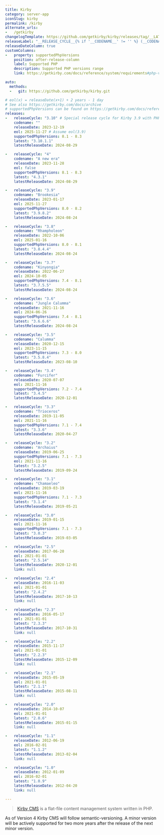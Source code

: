 ```yaml
---
title: Kirby
category: server-app
iconSlug: kirby
permalink: /kirby
alternate_urls:
-   /getkirby
changelogTemplate: https://github.com/getkirby/kirby/releases/tag/__LATEST__
releaseLabel: "__RELEASE_CYCLE__{% if '__CODENAME__' != '' %} (__CODENAME__){% endif %}"
releaseDateColumn: true
customColumns:
-   property: supportedPhpVersions
    position: after-release-column
    label: Supported PHP
    description: Supported PHP versions range
    link: https://getkirby.com/docs/reference/system/requirements#php-version-support-history

auto:
  methods:
  -   git: https://github.com/getkirby/kirby.git

# eol(x) = releaseDate(x+1) + 2 years - 1 day
# See also https://getkirby.com/docs/archive
# supportedPhpVersions can be found on https://getkirby.com/docs/reference/system/requirements#php-version-support-history.
releases:
-   releaseCycle: "3.10" # Special release cycle for Kirby 3.9 with PHP 8.3
    codename: ""
    releaseDate: 2023-12-19
    eol: 2025-11-27 # Assume eol(3.9)
    supportedPhpVersions: 8.1 - 8.3
    latest: "3.10.1.1"
    latestReleaseDate: 2024-08-29

-   releaseCycle: "4"
    codename: "A new era"
    releaseDate: 2023-11-28
    eol: false
    supportedPhpVersions: 8.1 - 8.3
    latest: "4.3.1"
    latestReleaseDate: 2024-08-29

-   releaseCycle: "3.9"
    codename: "Brookesia"
    releaseDate: 2023-01-17
    eol: 2025-11-27
    supportedPhpVersions: 8.0 - 8.2
    latest: "3.9.8.2"
    latestReleaseDate: 2024-08-24

-   releaseCycle: "3.8"
    codename: "Rhampholeon"
    releaseDate: 2022-10-06
    eol: 2025-01-16
    supportedPhpVersions: 8.0 - 8.1
    latest: "3.8.4.4"
    latestReleaseDate: 2024-08-24

-   releaseCycle: "3.7"
    codename: "Kinyongia"
    releaseDate: 2022-06-27
    eol: 2024-10-05
    supportedPhpVersions: 7.4 - 8.1
    latest: "3.7.5.5"
    latestReleaseDate: 2024-08-24

-   releaseCycle: "3.6"
    codename: "Jungle Calumma"
    releaseDate: 2021-11-16
    eol: 2024-06-26
    supportedPhpVersions: 7.4 - 8.1
    latest: "3.6.6.6"
    latestReleaseDate: 2024-08-24

-   releaseCycle: "3.5"
    codename: "Calumma"
    releaseDate: 2020-12-15
    eol: 2023-11-15
    supportedPhpVersions: 7.3 - 8.0
    latest: "3.5.8.4"
    latestReleaseDate: 2023-08-10

-   releaseCycle: "3.4"
    codename: "Furcifer"
    releaseDate: 2020-07-07
    eol: 2021-11-16
    supportedPhpVersions: 7.2 - 7.4
    latest: "3.4.5"
    latestReleaseDate: 2020-12-01

-   releaseCycle: "3.3"
    codename: "Trioceros"
    releaseDate: 2019-11-05
    eol: 2021-11-16
    supportedPhpVersions: 7.1 - 7.4
    latest: "3.3.6"
    latestReleaseDate: 2020-04-27

-   releaseCycle: "3.2"
    codename: "Archaius"
    releaseDate: 2019-06-25
    supportedPhpVersions: 7.1 - 7.3
    eol: 2021-11-16
    latest: "3.2.5"
    latestReleaseDate: 2019-09-24

-   releaseCycle: "3.1"
    codename: "Chamaeleo"
    releaseDate: 2019-03-19
    eol: 2021-11-16
    supportedPhpVersions: 7.1 - 7.3
    latest: "3.1.4"
    latestReleaseDate: 2019-05-21

-   releaseCycle: "3.0"
    releaseDate: 2019-01-15
    eol: 2021-11-16
    supportedPhpVersions: 7.1 - 7.3
    latest: "3.0.3"
    latestReleaseDate: 2019-03-05

-   releaseCycle: "2.5"
    releaseDate: 2017-06-20
    eol: 2021-01-01
    latest: "2.5.14"
    latestReleaseDate: 2020-12-01
    link: null

-   releaseCycle: "2.4"
    releaseDate: 2016-11-03
    eol: 2021-01-01
    latest: "2.4.2"
    latestReleaseDate: 2017-10-13
    link: null

-   releaseCycle: "2.3"
    releaseDate: 2016-05-17
    eol: 2021-01-01
    latest: "2.3.3"
    latestReleaseDate: 2017-10-31
    link: null

-   releaseCycle: "2.2"
    releaseDate: 2015-11-17
    eol: 2021-01-01
    latest: "2.2.3"
    latestReleaseDate: 2015-12-09
    link: null

-   releaseCycle: "2.1"
    releaseDate: 2015-05-19
    eol: 2021-01-01
    latest: "2.1.1"
    latestReleaseDate: 2015-08-11
    link: null

-   releaseCycle: "2.0"
    releaseDate: 2014-10-07
    eol: 2021-01-01
    latest: "2.0.6"
    latestReleaseDate: 2015-01-15
    link: null

-   releaseCycle: "1.1"
    releaseDate: 2012-06-19
    eol: 2016-02-01
    latest: "1.1.2"
    latestReleaseDate: 2013-02-04
    link: null

-   releaseCycle: "1.0"
    releaseDate: 2012-01-09
    eol: 2016-02-01
    latest: "1.0.9"
    latestReleaseDate: 2012-04-20
    link: null

---
```


> [Kirby CMS](https://getkirby.com) is a flat-file content management system written in PHP.

As of Version 4 Kirby CMS will follow semantic-versioning. A minor version will be actively
supported for two more years after the release of the next minor version.
